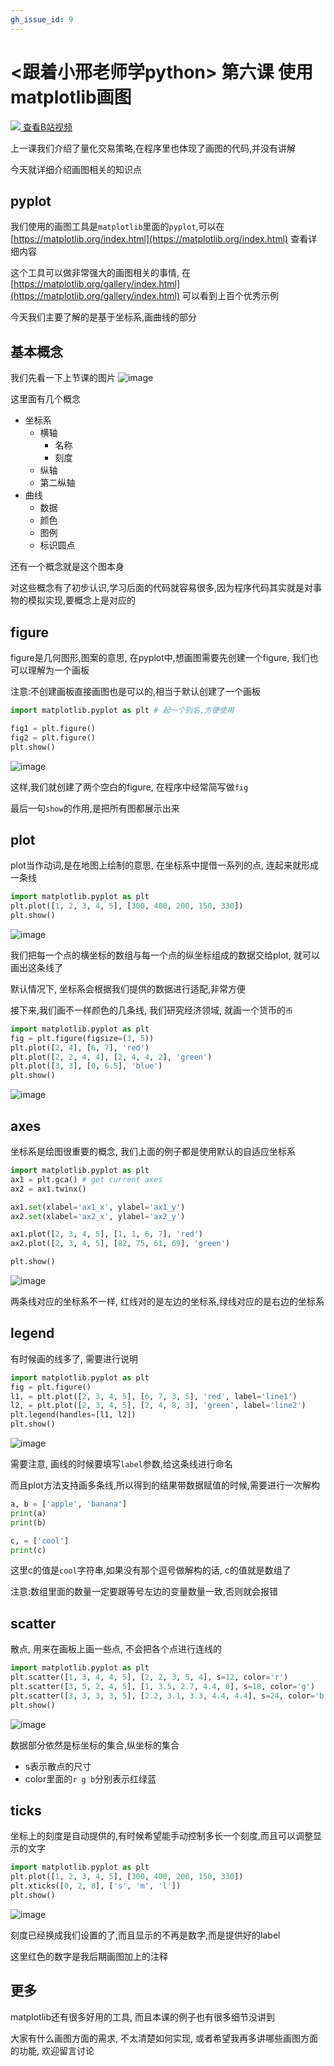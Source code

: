 ```yaml
---
gh_issue_id: 9
---
```

# <跟着小邢老师学python> 第六课 使用matplotlib画图

<a href="https://www.bilibili.com/video/av37162840/" target="_blank">
  <img src="topic/images/bilibili.png" />
  查看B站视频
</a>

上一课我们介绍了量化交易策略,在程序里也体现了画图的代码,并没有讲解

今天就详细介绍画图相关的知识点

## pyplot
我们使用的画图工具是`matplotlib`里面的`pyplot`,可以在 [https://matplotlib.org/index.html](https://matplotlib.org/index.html) 查看详细内容

这个工具可以做非常强大的画图相关的事情, 在[https://matplotlib.org/gallery/index.html](https://matplotlib.org/gallery/index.html) 可以看到上百个优秀示例

今天我们主要了解的是基于坐标系,画曲线的部分

## 基本概念

我们先看一下上节课的图片
![image](images/lesson5_result.png)

这里面有几个概念

- 坐标系
    - 横轴
        - 名称
        - 刻度
    - 纵轴
    - 第二纵轴
- 曲线
    - 数据
    - 颜色
    - 图例
    - 标识圆点

还有一个概念就是这个图本身

对这些概念有了初步认识,学习后面的代码就容易很多,因为程序代码其实就是对事物的模拟实现,要概念上是对应的

## figure
figure是几何图形,图案的意思, 在pyplot中,想画图需要先创建一个figure, 我们也可以理解为一个画板

注意:不创建画板直接画图也是可以的,相当于默认创建了一个画板

```python
import matplotlib.pyplot as plt # 起一个别名,方便使用

fig1 = plt.figure()
fig2 = plt.figure()
plt.show()
```

![image](images/lesson6_2figure.png)


这样,我们就创建了两个空白的figure, 在程序中经常简写做`fig`

最后一句`show`的作用,是把所有图都展示出来

## plot
plot当作动词,是在地图上绘制的意思, 在坐标系中提借一系列的点, 连起来就形成一条线

```python
import matplotlib.pyplot as plt
plt.plot([1, 2, 3, 4, 5], [300, 400, 200, 150, 330])
plt.show()
```
![image](images/lesson6_line.png)

我们把每一个点的横坐标的数组与每一个点的纵坐标组成的数据交给plot, 就可以画出这条线了

默认情况下, 坐标系会根据我们提供的数据进行适配,非常方便


接下来,我们画不一样颜色的几条线, 我们研究经济领域, 就画一个货币的`币`
```python
import matplotlib.pyplot as plt
fig = plt.figure(figsize=(3, 5))
plt.plot([2, 4], [6, 7], 'red')
plt.plot([2, 2, 4, 4], [2, 4, 4, 2], 'green')
plt.plot([3, 3], [0, 6.5], 'blue')
plt.show()
```

![image](images/lesson6_money.png)

## axes
坐标系是绘图很重要的概念, 我们上面的例子都是使用默认的自适应坐标系

```python
import matplotlib.pyplot as plt
ax1 = plt.gca() # get current axes
ax2 = ax1.twinx()

ax1.set(xlabel='ax1_x', ylabel='ax1_y')
ax2.set(xlabel='ax2_x', ylabel='ax2_y')

ax1.plot([2, 3, 4, 5], [1, 1, 6, 7], 'red')
ax2.plot([2, 3, 4, 5], [82, 75, 61, 69], 'green')

plt.show()
```

![image](images/lesson6_2axes.png)

两条线对应的坐标系不一样, 红线对的是左边的坐标系,绿线对应的是右边的坐标系

## legend
有时候画的线多了, 需要进行说明

```python
import matplotlib.pyplot as plt
fig = plt.figure()
l1, = plt.plot([2, 3, 4, 5], [6, 7, 3, 5], 'red', label='line1')
l2, = plt.plot([2, 3, 4, 5], [2, 4, 8, 3], 'green', label='line2')
plt.legend(handles=[l1, l2])
plt.show()
```

![image](images/lesson6_legend.png)

需要注意, 画线的时候要填写`label`参数,给这条线进行命名

而且plot方法支持画多条线,所以得到的结果带数据赋值的时候,需要进行一次解构

```python
a, b = ['apple', 'banana']
print(a)
print(b)

c, = ['cool']
print(c)
```

这里c的值是`cool`字符串,如果没有那个逗号做解构的话, c的值就是数组了

注意:数组里面的数量一定要跟等号左边的变量数量一致,否则就会报错

## scatter
散点, 用来在画板上画一些点, 不会把各个点进行连线的

```python
import matplotlib.pyplot as plt
plt.scatter([1, 3, 4, 4, 5], [2, 2, 3, 5, 4], s=12, color='r')
plt.scatter([3, 5, 2, 4, 5], [1, 3.5, 2.7, 4.4, 0], s=18, color='g')
plt.scatter([3, 3, 3, 3, 5], [2.2, 3.1, 3.3, 4.4, 4.4], s=24, color='b')
plt.show()
```

![image](images/lesson6_scatter.png)

数据部分依然是标坐标的集合,纵坐标的集合

- s表示散点的尺寸
- color里面的`r g b`分别表示红绿蓝

## ticks
坐标上的刻度是自动提供的,有时候希望能手动控制多长一个刻度,而且可以调整显示的文字

```python
import matplotlib.pyplot as plt
plt.plot([1, 2, 3, 4, 5], [300, 400, 200, 150, 330])
plt.xticks([0, 2, 8], ['s', 'm', 'l'])
plt.show()
```

![image](images/lesson6_ticks.png)

刻度已经换成我们设置的了,而且显示的不再是数字,而是提供好的label

这里红色的数字是我后期画图加上的注释

## 更多
matplotlib还有很多好用的工具, 而且本课的例子也有很多细节没讲到

大家有什么画图方面的需求, 不太清楚如何实现, 或者希望我再多讲哪些画图方面的功能, 欢迎留言讨论